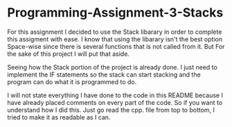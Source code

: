 # Programming-Assignment-3-Stacks
For this assignment I decided to use the Stack libarary in order to complete this assigment with ease. I know that using the libarary isn't the best option Space-wise since there is several functions that is not called from it. But For the sake of this project I will put that aside.

Seeing how the Stack portion of the project is already done. I just need to implement the IF statements so the stack can start stacking and the program can do what it is programmed to do.

I will not state everything I have done to the code in this README because I have already placed comments on every part of the code. So if you want to understand how I did this. Just go read the cpp. file from top to bottom, I tried to make it as readable as I can.
